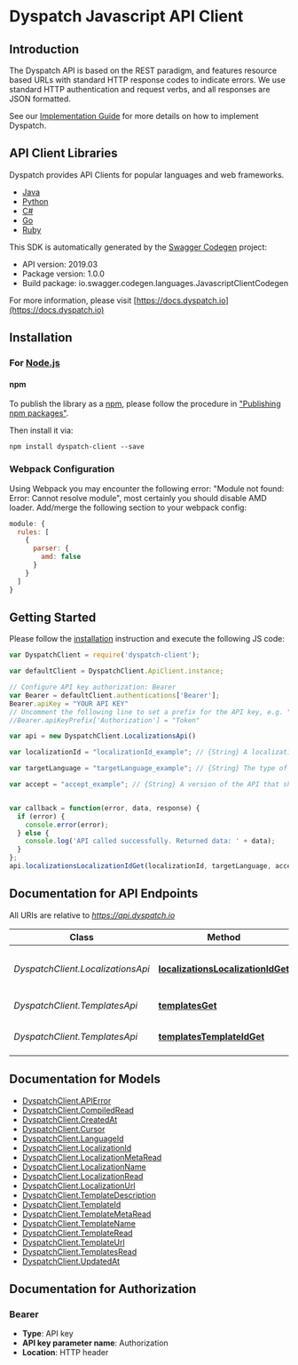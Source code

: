 # Dyspatch Javascript API Client

## Introduction

The Dyspatch API is based on the REST paradigm, and features resource based URLs with standard HTTP response codes to indicate errors. We use standard HTTP authentication and request verbs, and all responses are JSON formatted. 

See our [Implementation Guide](https://docs.dyspatch.io/development/implementing_dyspatch/) for more details on how to implement Dyspatch. 

## API Client Libraries  
Dyspatch provides API Clients for popular languages and web frameworks.

  - [Java](https://github.com/getdyspatch/dyspatch-java) 
  - [Python](https://github.com/getdyspatch/dyspatch-python) 
  - [C#](https://github.com/getdyspatch/dyspatch-dotnet) 
  - [Go](https://github.com/getdyspatch/dyspatch-golang) 
  - [Ruby](https://github.com/getdyspatch/dyspatch-ruby) 

This SDK is automatically generated by the [Swagger Codegen](https://github.com/swagger-api/swagger-codegen) project:

- API version: 2019.03
- Package version: 1.0.0
- Build package: io.swagger.codegen.languages.JavascriptClientCodegen

For more information, please visit [https://docs.dyspatch.io](https://docs.dyspatch.io)

## Installation

### For [Node.js](https://nodejs.org/)

#### npm

To publish the library as a [npm](https://www.npmjs.com/), please follow the procedure in ["Publishing npm packages"](https://docs.npmjs.com/getting-started/publishing-npm-packages).

Then install it via:

```shell
npm install dyspatch-client --save
```

### Webpack Configuration

Using Webpack you may encounter the following error: "Module not found: Error:
Cannot resolve module", most certainly you should disable AMD loader. Add/merge
the following section to your webpack config:

```javascript
module: {
  rules: [
    {
      parser: {
        amd: false
      }
    }
  ]
}
```

## Getting Started

Please follow the [installation](#installation) instruction and execute the following JS code:

```javascript
var DyspatchClient = require('dyspatch-client');

var defaultClient = DyspatchClient.ApiClient.instance;

// Configure API key authorization: Bearer
var Bearer = defaultClient.authentications['Bearer'];
Bearer.apiKey = "YOUR API KEY"
// Uncomment the following line to set a prefix for the API key, e.g. "Token" (defaults to null)
//Bearer.apiKeyPrefix['Authorization'] = "Token"

var api = new DyspatchClient.LocalizationsApi()

var localizationId = "localizationId_example"; // {String} A localization ID

var targetLanguage = "targetLanguage_example"; // {String} The type of templating language to compile as. Should only be used for visual templates.

var accept = "accept_example"; // {String} A version of the API that should be used for the request. For example, to use version \"2019.03\", set the value to \"application/vnd.dyspatch.2019.03+json\"


var callback = function(error, data, response) {
  if (error) {
    console.error(error);
  } else {
    console.log('API called successfully. Returned data: ' + data);
  }
};
api.localizationsLocalizationIdGet(localizationId, targetLanguage, accept, callback);

```

## Documentation for API Endpoints

All URIs are relative to *https://api.dyspatch.io*

Class | Method | HTTP request | Description
------------ | ------------- | ------------- | -------------
*DyspatchClient.LocalizationsApi* | [**localizationsLocalizationIdGet**](docs/LocalizationsApi.md#localizationsLocalizationIdGet) | **GET** /localizations/{localizationId} | Get Localization Object by ID
*DyspatchClient.TemplatesApi* | [**templatesGet**](docs/TemplatesApi.md#templatesGet) | **GET** /templates | List Templates
*DyspatchClient.TemplatesApi* | [**templatesTemplateIdGet**](docs/TemplatesApi.md#templatesTemplateIdGet) | **GET** /templates/{templateId} | Get Template by ID


## Documentation for Models

 - [DyspatchClient.APIError](docs/APIError.md)
 - [DyspatchClient.CompiledRead](docs/CompiledRead.md)
 - [DyspatchClient.CreatedAt](docs/CreatedAt.md)
 - [DyspatchClient.Cursor](docs/Cursor.md)
 - [DyspatchClient.LanguageId](docs/LanguageId.md)
 - [DyspatchClient.LocalizationId](docs/LocalizationId.md)
 - [DyspatchClient.LocalizationMetaRead](docs/LocalizationMetaRead.md)
 - [DyspatchClient.LocalizationName](docs/LocalizationName.md)
 - [DyspatchClient.LocalizationRead](docs/LocalizationRead.md)
 - [DyspatchClient.LocalizationUrl](docs/LocalizationUrl.md)
 - [DyspatchClient.TemplateDescription](docs/TemplateDescription.md)
 - [DyspatchClient.TemplateId](docs/TemplateId.md)
 - [DyspatchClient.TemplateMetaRead](docs/TemplateMetaRead.md)
 - [DyspatchClient.TemplateName](docs/TemplateName.md)
 - [DyspatchClient.TemplateRead](docs/TemplateRead.md)
 - [DyspatchClient.TemplateUrl](docs/TemplateUrl.md)
 - [DyspatchClient.TemplatesRead](docs/TemplatesRead.md)
 - [DyspatchClient.UpdatedAt](docs/UpdatedAt.md)


## Documentation for Authorization


### Bearer

- **Type**: API key
- **API key parameter name**: Authorization
- **Location**: HTTP header

